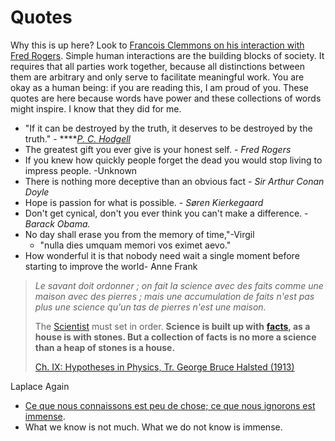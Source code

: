# Quotes

Why this is up here?  Look to [Francois Clemmons on his interaction with Fred Rogers](https://www.youtube.com/watch?v=UD7Z-O7U33c). Simple human interactions are the building blocks of society. It requires that all parties work together, because all distinctions between them are arbitrary and only serve to facilitate meaningful work. You are okay as a human being: if you are reading this, I am proud of you. These quotes are here because words have power and these collections of words might inspire. I know that they did for me.  

* "If it can be destroyed by the truth, it deserves to be destroyed by the truth." -   ****[_P. C. Hodgell_](https://quoteinvestigator.com/2016/03/13/destroy/#:~:text=Yudkowsky%20who%20is%20a%20researcher,by%20the%20truth%20should%20be.%E2%80%9D)
* The greatest gift you ever give is your honest self. - _Fred Rogers_
* If you knew how quickly people forget the dead you would stop living to impress people. -Unknown
* There is nothing more deceptive than an obvious fact - _Sir Arthur Conan Doyle_
* Hope is passion for what is possible. - _Søren Kierkegaard_
* Don't get cynical, don't you ever think you can't make a difference. -_Barack Obama._
* No day shall erase you from the memory of time,"-Virgil
  * "nulla dies umquam memori vos eximet aevo."
* How wonderful it is that nobody need wait a single moment before starting to improve the world- Anne Frank

> _Le savant doit ordonner ; on fait la science avec des faits comme une maison avec des pierres ; mais une accumulation de faits n'est pas plus une science qu'un tas de pierres n'est une maison._
>
> The [Scientist](https://en.wikiquote.org/wiki/Scientist) must set in order. **Science is built up with** [**facts**](https://en.wikiquote.org/wiki/Facts)**, as a house is with stones. But a collection of facts is no more a science than a heap of stones is a house.**
>
> [Ch. IX: Hypotheses in Physics, Tr. George Bruce Halsted \(1913\)](https://en.wikiquote.org/wiki/Henri_Poincar%C3%A9)

Laplace Again 

* [Ce que nous connaissons est peu de chose; ce que nous ignorons est immense](https://todayinsci.com/L/Laplace_Pierre/LaplacePierre-Quotations.htm). 
* What we know is not much. What we do not know is immense.





